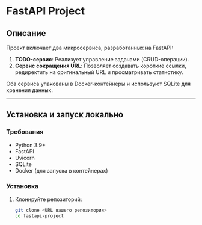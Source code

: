 # FastAPI Project

## Описание
Проект включает два микросервиса, разработанных на FastAPI:
1. **TODO-сервис**: Реализует управление задачами (CRUD-операции).
2. **Сервис сокращения URL**: Позволяет создавать короткие ссылки, редиректить на оригинальный URL и просматривать статистику.

Оба сервиса упакованы в Docker-контейнеры и используют SQLite для хранения данных.

---

## Установка и запуск локально

### Требования
- Python 3.9+
- FastAPI
- Uvicorn
- SQLite
- Docker (для запуска в контейнерах)

### Установка
1. Клонируйте репозиторий:
   ```bash
   git clone <URL вашего репозитория>
   cd fastapi-project